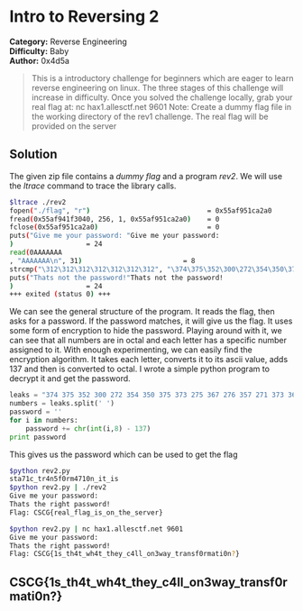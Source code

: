 # Intro to Reversing 2
**Category:** Reverse Engineering  
**Difficulty:** Baby  
**Author:** 0x4d5a  

>This is a introductory challenge for beginners which are eager to learn reverse engineering on linux. The three stages of this challenge will increase in difficulty. 
Once you solved the challenge locally, grab your real flag at: nc hax1.allesctf.net 9601
Note: Create a dummy flag file in the working directory of the rev1 challenge. The real flag will be provided on the server

## Solution
The given zip file contains a _dummy flag_ and a program _rev2_. We will use the _ltrace_ command to trace the library calls.
```bash
$ltrace ./rev2 
fopen("./flag", "r")                             = 0x55af951ca2a0
fread(0x55af941f3040, 256, 1, 0x55af951ca2a0)    = 0
fclose(0x55af951ca2a0)                           = 0
puts("Give me your password: "Give me your password: 
)                  = 24
read(0AAAAAAA
, "AAAAAAA\n", 31)                         = 8
strcmp("\312\312\312\312\312\312\312", "\374\375\352\300\272\354\350\375\373\275\367\276\357\271\373\366\275\300\272\271\367\350\362\375\350\362\374") = -50
puts("Thats not the password!"Thats not the password!
)                  = 24
+++ exited (status 0) +++
```
We can see the general structure of the program. It reads the flag, then asks for a password. If the password matches, it will give us the flag. It uses some form of encryption to hide the password. Playing around with it, we can see that all numbers are in octal and each letter has a specific number assigned to it. With enough experimenting, we can easily find the encryption algorithm. It takes each letter, converts it to its ascii value, adds 137 and then is converted to octal. I wrote a simple python program to decrypt it and get the password.
```python
leaks = "374 375 352 300 272 354 350 375 373 275 367 276 357 271 373 366 275 300 272 271 367 350 362 375 350 362 374"
numbers = leaks.split(' ')
password = ''
for i in numbers:
	password += chr(int(i,8) - 137)
print password
```
This gives us the password which can be used to get the flag
```bash
$python rev2.py 
sta71c_tr4n5f0rm4710n_it_is
$python rev2.py | ./rev2
Give me your password: 
Thats the right password!
Flag: CSCG{real_flag_is_on_the_server}
```
```bash
$python rev2.py | nc hax1.allesctf.net 9601
Give me your password: 
Thats the right password!
Flag: CSCG{1s_th4t_wh4t_they_c4ll_on3way_transf0rmati0n?}
```
## CSCG{1s\_th4t\_wh4t\_they\_c4ll\_on3way\_transf0rmati0n?}


